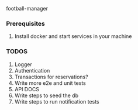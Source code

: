 football-manager


### Prerequisites 

1. Install docker and start services in your machine

### TODOS

1. Logger
2. Authentication
3. Transactions for reservations?
4. Write more e2e and unit tests
5. API DOCS
6. Write steps to seed the db
7. Write steps to run notification tests

